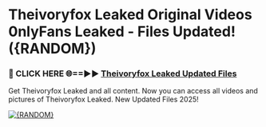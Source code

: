 # Theivoryfox Leaked Original Videos 0nlyFans Leaked - Files Updated! ({RANDOM})

<h3>🔴 CLICK HERE 🌐==►► <a href="https://betterlinks.top/A2PfLJ" rel="nofollow">Theivoryfox Leaked Updated Files</a></h3>

Get Theivoryfox Leaked and all content. Now you can access all videos and pictures of Theivoryfox Leaked. New Updated Files 2025!

[![{RANDOM}](https://i.imgur.com/ppqm5kG.gif)](https://betterlinks.top/A2PfLJ)